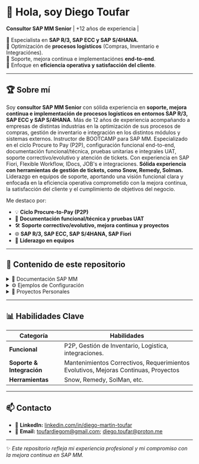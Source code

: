 # 👋 Hola, soy Diego Toufar

**Consultor SAP MM Senior** | +12 años de experiencia |

💼 Especialista en **SAP R/3, SAP ECC y SAP S/4HANA.**  
🔹 Optimización de **procesos logísticos** (Compras, Inventario e Integraciónes).  
🔹 Soporte, mejora continua e implementaciónes **end-to-end**.  
🔹 Enfoque en **eficiencia operativa y satisfacción del cliente**.  

---

## 🏆 Sobre mí

Soy **consultor SAP MM Senior** con sólida experiencia en **soporte, mejora continua e implementación de procesos logísticos en entornos SAP R/3, SAP ECC y SAP S/4HANA**. Más de 12 años de experiencia acompañando a empresas de distintas industrias en la optimización de sus procesos de compras, gestión de inventario e integración en los distintos módulos y sistemas externos.
Instructor de BOOTCAMP para SAP MM.
Especializado en el ciclo Procure to Pay (P2P), configuración funcional end-to-end, documentación funcional/técnica, pruebas unitarias e integrales UAT, soporte correctivo/evolutivo y atención de tickets.
Con experiencia en SAP Fiori, Flexible Workflow, IDocs, JOB's e integraciones.
**Sólida experiencia con herramientas de gestión de tickets, como Snow, Remedy, Solman.** 
Liderazgo en equipos de soporte, aportando una visión funcional clara y enfocada en la eficiencia operativa comprometido con la mejora continua, la satisfacción del cliente y el cumplimiento de objetivos del negocio.

Me destaco por:  
- 💡 **Ciclo Procure-to-Pay (P2P)**
- 📝 **Documentación funcional/técnica y pruebas UAT**  
- 🛠️ **Soporte correctivo/evolutivo, mejora continua y proyectos**  
- 🌐 **SAP R/3, SAP ECC, SAP S/4HANA, SAP Fiori**  
- 🎯 **Liderazgo en equipos**

---

## 📂 Contenido de este repositorio

<details>
<summary>📘 Documentación SAP MM</summary>
  
- Manuales de procesos logísticos  
- Guías rápidas y presentaciones para usuarios  
- Documentación de proyectos y lecciones aprendidas  

</details>

<details>
<summary>⚙️ Ejemplos de Configuración</summary>

- **SPRO**: Configuración de MM paso a paso  
- **LSMW**: Cargas masivas y plantillas  
- **S/4HANA**: Diferencias clave vs ECC  
- Integraciones y flujos con **IDocs y JOBs**  

</details>

<details>
<summary>💼 Proyectos Personales</summary>

- Casos prácticos de soporte y optimización  
- Ejemplos de tickets resueltos  
- Mejores prácticas y estrategias de mejora continua  

</details>

---

## 📊 Habilidades Clave

| Categoría                | Habilidades                                                                          |
|------------------------- |--------------------------------------------------------------------------------------|
| **Funcional**            | P2P, Gestión de Inventario, Logistica, integraciones.                                |
| **Soporte & Integración**| Mantenimientos Correctivos, Requerimientos Evolutivos, Mejoras Continuas, Proyectos  |
| **Herramientas**         | Snow, Remedy, SolMan, etc.                                                           |


---

## 📫 Contacto

- 💼 **LinkedIn:** [linkedin.com/in/diego-martin-toufar](#)  
- 📧 **Email:** toufardiegom@gmail.com; diego.toufar@proton.me

---

✨ *Este repositorio refleja mi experiencia profesional y mi compromiso con la mejora continua en SAP MM.*  
